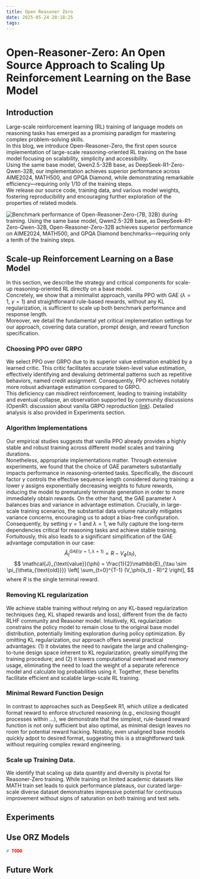 ```yaml
---
title: Open Reasoner Zero
date: 2025-05-24 20:18:25
tags:
---
```


# Open-Reasoner-Zero: An Open Source Approach to Scaling Up Reinforcement Learning on the Base Model

## Introduction
Large-scale reinforcement learning (RL) training of language models on reasoning tasks has emerged as a promising paradigm for mastering complex problem-solving skills.  
In this blog, we introduce Open-Reasoner-Zero, the first open source implementation of large-scale reasoning-oriented RL training on the base model focusing on scalability, simplicity and accessibility.  
Using the same base model, Qwen2.5-32B base, as DeepSeek-R1-Zero-Qwen-32B, our implementation achieves superior performance across AIME2024, MATH500, and GPQA Diamond, while demonstrating remarkable efficiency—requiring only 1/10 of the training steps.  
We release our source code, training data, and various model weights, fostering reproducibility and encouraging further exploration of the properties of related models.

![Benchmark performance of Open-Reasoner-Zero-\{7B, 32B\} during training. Using the same base model, Qwen2.5-32B base, as DeepSeek-R1-Zero-Qwen-32B, Open-Reasoner-Zero-32B achieves superior performance on AIME2024, MATH500, and GPQA Diamond benchmarks—requiring only a tenth of the training steps.](./Open-Reasoner-Zero/1_orz_teaser_0321.png)


<!-- This is the way to actually render the image in the hexo blog -->
<!-- <figure>
  <img src="{% asset_path 1_orz_teaser_0321.png %}"">
  <figcaption>Evaluation performance of Open-Reasoner-Zero-\{7B, 32B\} on benchmarks (averaged on 16 responses) during training. Using the same base model, Qwen2.5-32B base, as DeepSeek-R1-Zero-Qwen-32B, Open-Reasoner-Zero-32B achieves superior performance on AIME2024, MATH500, and GPQA Diamond benchmarks—requiring only a tenth of the training steps.</figcaption>
</figure> -->


## Scale-up Reinforcement Learning on a Base Model
In this section, we describe the strategy and critical components for scale-up reasoning-oriented RL directly on a base model.  
Concretely, we show that a minimalist approach, vanilla PPO with GAE ($\lambda=1$, $\gamma=1$) and straightforward rule-based rewards, without any KL regularization, is sufficient to scale up both benchmark performance and response length.   
Moreover, we detail the fundamental yet critical implementation settings for our approach, covering data curation, prompt design, and reward function specification.

### Choosing PPO over GRPO
We select PPO over GRPO due to its superior value estimation enabled by a learned critic. This critic facilitates accurate token-level value estimation, effectively identifying and devaluing detrimental patterns such as repetitive behaviors, named credit assignment. Consequently, PPO achieves notably more robust advantage estimation compared to GRPO.   
This deficiency can misdirect reinforcement, leading to training instability and eventual collapse, an observation supported by community discussions (OpenR1: discussion about vanilla GRPO reproduction [link](https://huggingface.co/spaces/open-r1/README/discussions/20\#67ef94b84e6c9e7404c1e1df)). Detailed analysis is also provided in Experiments section.

### Algorithm Implementations
Our empirical studies suggests that vanilla PPO already provides a highly stable and robust training across different model scales and training durations.  
Nonetheless, appropriate implementations matter. 
Through extensive experiments, we found that the choice of GAE parameters substantially impacts performance in reasoning-oriented tasks. 
Specifically, the discount factor $\gamma$ controls the effective sequence length considered during training: a lower $\gamma$ assigns exponentially decreasing weights to future rewards, inducing the model to prematurely terminate generation in order to more immediately obtain rewards.
On the other hand, the GAE parameter $\lambda$ balances bias and variance in advantage estimation. Crucially, in large-scale training scenarios, the substantial data volume naturally mitigates variance concerns, encouraging us to adopt a bias-free configuration.
Consequently, by setting $\gamma=1$ and $\lambda=1$, we fully capture the long-term dependencies critical for reasoning tasks and achieve stable training.
Fortuitously, this also leads to a significant simplification of the GAE advantage computation in our case: 
$$
\hat{A}_t^{GAE(\gamma=1, \lambda=1)} = R - V_\phi(s_t), 
$$
$$
\mathcal{J}_{\text{value}}(\phi) = \frac{1}{2}\mathbb{E}_{\tau \sim \pi_{\theta_{\text{old}}}} \left[ \sum_{t=0}^{T-1} (V_\phi(s_t) - R)^2 \right],
$$
where $R$ is the single terminal reward. 

### Removing KL regularization
We achieve stable training without relying on any KL-based regularization techniques (\eg, KL shaped rewards and loss), different from the de facto RLHF community and Reasoner model. 
Intuitively, KL regularization constrains the policy model to remain close to the original base model distribution, potentially limiting exploration during policy optimization. 
By omitting KL regularization, our approach offers several practical advantages: (1) it obviates the need to navigate the large and challenging-to-tune design space inherent to KL regularization, greatly simplifying the training procedure; and (2) it lowers computational overhead and memory usage, eliminating the need to load the weight of a separate reference model and calculate log probabilities using it. 
Together, these benefits facilitate efficient and scalable large-scale RL training.

### Minimal Reward Function Design
In contrast to approaches such as DeepSeek R1, which utilize a dedicated format reward to enforce structured reasoning (e.g., enclosing thought processes within <think>...</think>), we demonstrate that the simplest, rule-based reward function is not only sufficient but also optimal, as minimal design leaves no room for potential reward hacking.
Notably, even unaligned base models quickly adpot to desired format, suggesting this is a straightforward task without requiring complex reward engineering.

### Scale up Training Data.
We identify that scaling up data quantity and diversity is pivotal for Reasoner-Zero training. While training on limited academic datasets like MATH train set leads to quick performance plateaus, our curated large-scale diverse dataset demonstrates impressive potential for continuous improvement without signs of saturation on both training and test sets.


## Experiments


## Use ORZ Models
```python
# TODO
```

## Future Work
